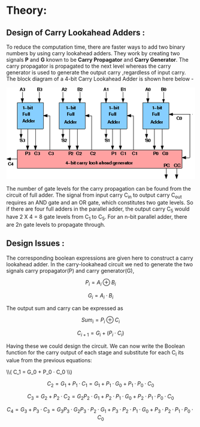# Theory:

## Design of Carry Lookahead Adders :
To reduce the computation time, there are faster ways to add two binary numbers by using carry lookahead adders. They work by creating two signals **P** and **G** known to be **Carry Propagator** and **Carry Generator**. The carry propagator is propagated to the next level whereas the carry generator is used to generate the output carry ,regardless of input carry. The block diagram of a 4-bit Carry Lookahead Adder is shown here below -

<center>
<img src='./images/Img1.png'>
</center>

The number of gate levels for the carry propagation can be found from the circuit of full adder. The signal from input carry C<sub>in</sub> to output carry C<sub>out</sub> requires an AND gate and an OR gate, which constitutes two gate levels. So if there are four full adders in the parallel adder, the output carry C<sub>5</sub> would have 2 X 4 = 8 gate levels from C<sub>1</sub> to C<sub>5</sub>. For an n-bit parallel adder, there are 2n gate levels to propagate through.

## Design Issues :

The corresponding boolean expressions are given here to construct a carry lookahead adder. In the carry-lookahead circuit we ned to generate the two signals carry propagator(P) and carry generator(G),

$$ P_i = A_i ⊕ B_i $$

$$ G_i = A_i · B_i $$

The output sum and carry can be expressed as

$$ Sum_i = P_i ⊕ C_i $$

$$ C_{i+1} = G_i + ( P_i · C_i) $$

Having these we could design the circuit. We can now write the Boolean function for the carry output of each stage and substitute for each C<sub>i</sub> its value from the previous equations:

\\\\( C_1 = G_0 + P_0 · C_0 \\\\)

$$ C_2 = G_1 + P_1 · C_1 = G_1 + P_1 · G_0 + P_1 · P_0 · C_0 $$

$$ C_3 = G_2 + P_2 · C_2 = G_2 P_2 · G_1 + P_2 · P_1 · G_0 + P_2 · P_1 · P_0 · C_0 $$

$$ C_4 = G_3 + P_3 · C_3 = G_3 P_3 · G_2 P_3 · P_2 · G_1 + P_3 · P_2 · P_1 · G_0 + P_3 · P_2 · P_1 · P_0 · C_0 $$

<script id="MathJax-script" async src="https://cdn.jsdelivr.net/npm/mathjax@3/es5/tex-mml-chtml.js"></script>